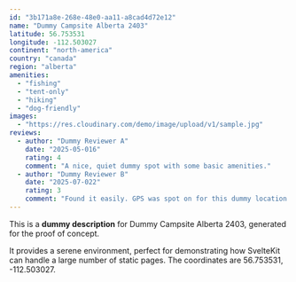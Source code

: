 ```yaml
---
id: "3b171a8e-268e-48e0-aa11-a8cad4d72e12"
name: "Dummy Campsite Alberta 2403"
latitude: 56.753531
longitude: -112.503027
continent: "north-america"
country: "canada"
region: "alberta"
amenities:
  - "fishing"
  - "tent-only"
  - "hiking"
  - "dog-friendly"
images:
  - "https://res.cloudinary.com/demo/image/upload/v1/sample.jpg"
reviews:
  - author: "Dummy Reviewer A"
    date: "2025-05-016"
    rating: 4
    comment: "A nice, quiet dummy spot with some basic amenities."
  - author: "Dummy Reviewer B"
    date: "2025-07-022"
    rating: 3
    comment: "Found it easily. GPS was spot on for this dummy location."
---
```


This is a **dummy description** for Dummy Campsite Alberta 2403, generated for the proof of concept.

It provides a serene environment, perfect for demonstrating how SvelteKit can handle a large number of static pages. The coordinates are 56.753531, -112.503027.
